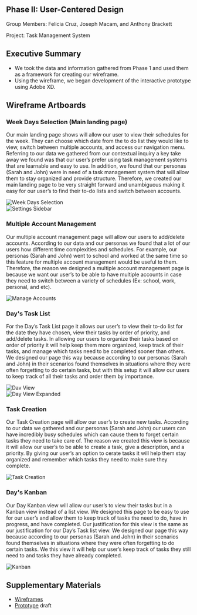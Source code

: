 ## Phase II: User-Centered Design

Group Members: Felicia Cruz, Joseph Macam, and Anthony Brackett

Project: Task Management System

## Executive Summary

* We took the data and information gathered from Phase 1 and used them as a framework for creating our wireframe.
* Using the wireframe, we began development of the interactive prototype using Adobe XD.

## Wireframe Artboards 

### Week Days Selection (Main landing page)
Our main landing page shows will allow our user to view their schedules for the week. They can  choose which date from the to do list they would like to view, switch between multiple accounts, and access our navigation menu. Referring to our data we gathered from our contextual inquiry a key take away we found was that our user’s prefer using task management systems that are learnable and easy to use. In addition, we found that our personas (Sarah and John) were in need of a task management system that will allow them to stay organized and provide structure. Therefore, we created our main landing page to be very straight forward and unambiguous making it easy for our user’s to find their to-do lists and switch between accounts.<br/>

![Week Days Selection](../assets/Main_landing_page.png)<br/>
![Settings Sidebar](../assets/Settings_sidebar.png)<br/>

### Multiple Account Management
Our multiple account management page will allow our users to add/delete accounts. According to our data and our personas we found that a lot of our users how different time complexities and schedules. For example, our personas (Sarah and John) went to school and worked at the same time so this feature for multiple account management would be useful to them. Therefore, the reason we designed a multiple account management page is because we want our user’s to be able to have multiple accounts in case they need to switch between a variety of schedules (Ex: school, work, personal, and etc).<br/>

![Manage Accounts](../assets/Manage_Accounts.png)<br/>

### Day's Task List
For the Day’s Task List page it allows our user’s to view their to-do list for the date they have chosen, view their tasks by order of priority, and add/delete tasks. In allowing our users to organize their tasks based on order of priority it will help keep them more organized, keep track of their tasks, and manage which tasks need to be completed sooner than others. We designed our page this way because according to our personas (Sarah and John) in their scenarios found themselves in situations where they were often forgetting to do certain tasks, but with this setup it will allow our users to keep track of all their tasks and order them by importance. <br/>

![Dav View](../assets/Day_view.png)<br/>
![Day View Expanded](../assets/Day_view_expanded.png)<br/>

### Task Creation
Our Task Creation page will allow our user’s to create new tasks. According to our data we gathered and our personas (Sarah and John) our users can have incredibly busy schedules which can cause them to forget certain tasks they need to take care of. The reason we created this view is because it will allow our user’s to be able to create a task, give a description, and a priority. By giving our user’s an option to cerate tasks it will help them stay organized and remember which tasks they need to make sure they complete.<br/>

![Task Creation](../assets/Create_task.png)<br/>

### Day's Kanban
Our Day Kanban view will allow our user’s to view their tasks but in a Kanban view instead of a list view. We designed this page to be easy to use for our user’s and allow them to keep track of tasks the need to do, have in progress, and have completed. Our justification for this view is the same as our justification for our Day’s Task list view. We designed our page this way because according to our personas (Sarah and John) in their scenarios found themselves in situations where they were often forgetting to do certain tasks. We this view it will help our user’s keep track of tasks they still need to and tasks they have already completed.<br/>

![Kanban](../assets/Kanban.png)<br/>

## Supplementary Materials

* [Wireframes](https://xd.adobe.com/view/1db9ead2-34be-4b91-ba7c-0afac8078824-48ea/)
* [Prototype](https://xd.adobe.com/view/1db9ead2-34be-4b91-ba7c-0afac8078824-48ea/) draft
